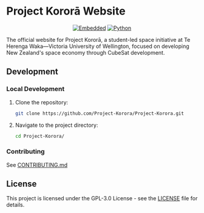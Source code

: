 # Project Kororā Website

<div align="center">

[![Embedded](https://img.shields.io/badge/EMBEDDED-PYCUBED-blue?style=for-the-badge)](https://pycubed.org/)
[![Python](https://img.shields.io/badge/PYTHON-3.10%2B-orange?style=for-the-badge)](https://www.python.org/)

</div>

The official website for Project Kororā, a student-led space initiative at Te Herenga Waka—Victoria University of Wellington, focused on developing New Zealand's space economy through CubeSat development.

## Development

### Local Development

1. Clone the repository:
   ```bash
   git clone https://github.com/Project-Korora/Project-Korora.git
   ```

2. Navigate to the project directory:
   ```bash
   cd Project-Korora/
   ```

### Contributing

See [CONTRIBUTING.md](.github/CONTRIBUTING.md)

## License

This project is licensed under the GPL-3.0 License - see the [LICENSE](LICENSE) file for details.
